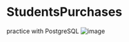 # StudentsPurchases
practice with PostgreSQL
![image](https://user-images.githubusercontent.com/59205706/235639468-c2b43aa6-69b4-488b-9825-b6ff5577c9c3.png)
